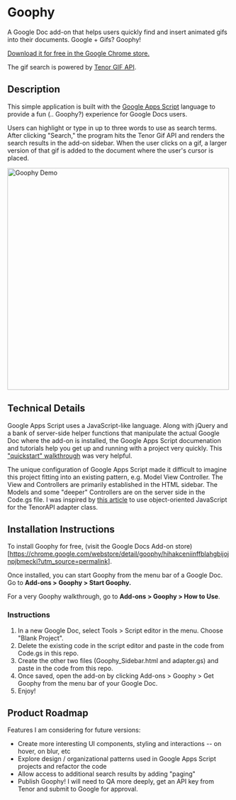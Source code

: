 # Goophy
A Google Doc add-on that helps users quickly find and insert animated gifs into their documents. Google + Gifs? Goophy! 

[Download it for free in the Google Chrome store.](https://chrome.google.com/webstore/detail/goophy/hihakceniinffblahgbijojnpjbmecki?utm_source=permalink)

The gif search is powered by [Tenor GIF API](https://www.tenor.co/gifapi).

## Description
This simple application is built with the [Google Apps Script](https://developers.google.com/apps-script/overview "Google Apps Script") language to provide a fun (.. Goophy?) experience for Google Docs users.

Users can highlight or type in up to three words to use as search terms. After clicking "Search," the program hits the Tenor Gif API and renders the search results in the add-on sidebar. When the user clicks on a gif, a larger version of that gif is added to the document where the user's cursor is placed.

<img src='http://res.cloudinary.com/dkddd3jci/image/upload/q_100/v1488487659/Goophy_HowTo_Tenor_Final_600px_wdhilj.gif' alt="Goophy Demo" width=500px)>

## Technical Details
Google Apps Script uses a JavaScript-like language. Along with jQuery and a bank of server-side helper functions that manipulate the actual Google Doc where the add-on is installed, the Google Apps Script documenation and tutorials help you get up and running with a project very quickly. This ["quickstart" walkthrough](https://developers.google.com/apps-script/quickstart/docs) was very helpful.

The unique configuration of Google Apps Script made it difficult to imagine this project fitting into an existing pattern, e.g. Model View Controller. The View and Controllers are primarily established in the HTML sidebar. The Models and some "deeper" Controllers are on the server side in the Code.gs file.  I was inspired by [this article](http://www.javascript-spreadsheet-programming.com/2013/01/object-oriented-javascript-part-2.html) to use object-oriented JavaScript for the TenorAPI adapter class. 


## Installation Instructions
To install Goophy for free, (visit the Google Docs Add-on store)[https://chrome.google.com/webstore/detail/goophy/hihakceniinffblahgbijojnpjbmecki?utm_source=permalink].

Once installed, you can start Goophy from the menu bar of a Google Doc. Go to **Add-ons > Goophy > Start Goophy.** 

For a very Goophy walkthrough, go to **Add-ons > Goophy > How to Use**.

### Instructions
1. In a new Google Doc, select Tools > Script editor in the menu. Choose "Blank Project".
2. Delete the existing code in the script editor and paste in the code from Code.gs in this repo.
3. Create the other two files (Goophy_Sidebar.html and adapter.gs) and paste in the code from this repo.
4. Once saved, open the add-on by clicking Add-ons > Goophy > Get Goophy from the menu bar of your Google Doc.
5. Enjoy!

## Product Roadmap
Features I am considering for future versions:
+ Create more interesting UI components, styling and interactions -- on hover, on blur, etc
+ Explore design / organizational patterns used in Google Apps Script projects and refactor the code
+ Allow access to additional search results by adding "paging"
+ Publish Goophy! I will need to QA more deeply, get an API key from Tenor and submit to Google for approval.
